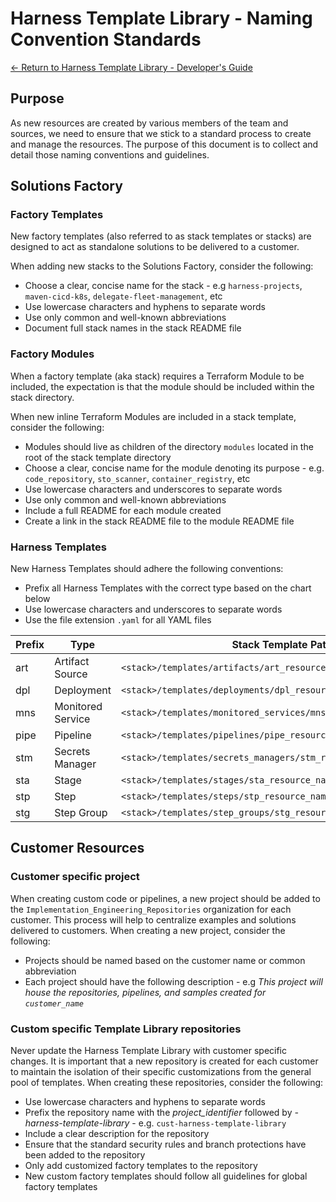# Harness Template Library - Naming Convention Standards
[<- Return to Harness Template Library - Developer's Guide](../README.md)

## Purpose
As new resources are created by various members of the team and sources, we need to ensure that we stick to a standard process to create and manage the resources.  The purpose of this document is to collect and detail those naming conventions and guidelines.
## Solutions Factory

### Factory Templates
New factory templates (also referred to as stack templates or stacks) are designed to act as standalone solutions to be delivered to a customer.

When adding new stacks to the Solutions Factory, consider the following:
- Choose a clear, concise name for the stack - e.g `harness-projects`, `maven-cicd-k8s`, `delegate-fleet-management`, etc
- Use lowercase characters and hyphens to separate words
- Use only common and well-known abbreviations
- Document full stack names in the stack README file

### Factory Modules
When a factory template (aka stack) requires a Terraform Module to be included, the expectation is that the module should be included within the stack directory.

When new inline Terraform Modules are included in a stack template, consider the following:
- Modules should live as children of the directory `modules` located in the root of the stack template directory
- Choose a clear, concise name for the module denoting its purpose - e.g. `code_repository`, `sto_scanner`, `container_registry`, etc
- Use lowercase characters and underscores to separate words
- Use only common and well-known abbreviations
- Include a full README for each module created
- Create a link in the stack README file to the module README file

### Harness Templates
New Harness Templates should adhere the following conventions:
- Prefix all Harness Templates with the correct type based on the chart below
- Use lowercase characters and underscores to separate words
- Use the file extension `.yaml` for all YAML files

| Prefix | Type | Stack Template Path |
| --- | --- | --- |
| art | Artifact Source | `<stack>/templates/artifacts/art_resource_name.yaml.tpl` |
| dpl | Deployment | `<stack>/templates/deployments/dpl_resource_name.yaml.tpl` |
| mns | Monitored Service | `<stack>/templates/monitored_services/mns_resource_name.yaml.tpl` |
| pipe | Pipeline | `<stack>/templates/pipelines/pipe_resource_name.yaml.tpl` |
| stm | Secrets Manager | `<stack>/templates/secrets_managers/stm_resource_name.yaml.tpl` |
| sta | Stage | `<stack>/templates/stages/sta_resource_name.yaml.tpl` |
| stp | Step | `<stack>/templates/steps/stp_resource_name.yaml.tpl` |
| stg | Step Group | `<stack>/templates/step_groups/stg_resource_name.yaml.tpl` |

## Customer Resources

### Customer specific project
When creating custom code or pipelines, a new project should be added to the `Implementation_Engineering_Repositories` organization for each customer. This process will help to centralize examples and solutions delivered to customers. When creating a new project, consider the following:
- Projects should be named based on the customer name or common abbreviation
- Each project should have the following description - e.g _This project will house the repositories, pipelines, and samples created for `customer_name`_

### Custom specific Template Library repositories
Never update the Harness Template Library with customer specific changes. It is important that a new repository is created for each customer to maintain the isolation of their specific customizations from the general pool of templates. When creating these repositories, consider the following:
- Use lowercase characters and hyphens to separate words
- Prefix the repository name with the _project_identifier_ followed by _-harness-template-library_ - e.g. `cust-harness-template-library`
- Include a clear description for the repository
- Ensure that the standard security rules and branch protections have been added to the repository
- Only add customized factory templates to the repository
- New custom factory templates should follow all guidelines for global factory templates
